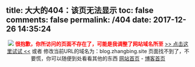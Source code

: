title: 大大的404：该页无法显示
toc: false
comments: false
permalink: /404
date: 2017-12-26 14:35:24
---
<div align="center">
  <img src="//a0.att.hudong.com/57/09/300001174781130993090105342_950.jpg" />
  <strong style="color:red;">很抱歉，你所访问的页面不存在了，可能是我调整了网站域名所至</strong>
    <a href="javascript:to();">>> 点击这里试试 <<</a>
    或者 修改当前URL的域名为：blog.zhangbing.site
    页面找不到了，不要慌，你可以随便到处看看其他的东西
  <a href="https://zhangbing.site">网站首页</a> - <a href="https://blog.zhangbing.site">博客首页</a>
</div>

<script>
if(confirm('该页面URL可能已经变更，是否去新的地址？')) to();
function to(){
    var url = window.location.href; 
    // 'https://dunizb.com/2017/12/08/You-have-to-know-the-basic-HTTP-concepts/';
    location.href = 'https://blog.zhangbing.site/' + url.split('.com')[1]
}
</script>